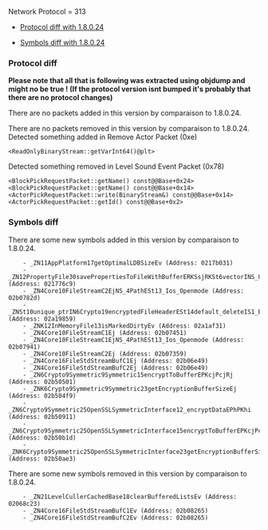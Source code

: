 Network Protocol = 313

 * [Protocol diff with 1.8.0.24](#protocol-diff)

* [Symbols diff with 1.8.0.24](#symbols-diff)

### Protocol diff

**Please note that all that is following was extracted using objdump and might no be true ! (If the protocol version isnt bumped it's probably that there are no protocol changes)**

There are no packets added in this version by comparaison to 1.8.0.24.

There are no packets removed in this version by comparaison to 1.8.0.24.
Detected something added in Remove Actor Packet (0xe)

```
<ReadOnlyBinaryStream::getVarInt64()@plt>

```
Detected something removed in Level Sound Event Packet (0x78)

```
<BlockPickRequestPacket::getName() const@@Base+0x24>
<BlockPickRequestPacket::getName() const@@Base+0x14>
<ActorPickRequestPacket::write(BinaryStream&) const@@Base+0x14>
<ActorPickRequestPacket::getId() const@@Base+0x2>

```



### Symbols diff

There are some new symbols added in this version by comparaison to 1.8.0.24.
```
    - _ZN11AppPlatform17getOptimalLDBSizeEv (Address: 0217b031)
    - _ZN12PropertyFile30savePropertiesToFileWithBufferERKSsjRKSt6vectorINS_8PropertyESaIS3_EE (Address: 021776c9)
    - _ZN4Core10FileStreamC2EjNS_4PathESt13_Ios_Openmode (Address: 02b0782d)
    - _ZNSt10unique_ptrIN6Crypto19encryptedFileHeaderESt14default_deleteIS1_EED2Ev (Address: 02a19859)
    - _ZNK12InMemoryFile13isMarkedDirtyEv (Address: 02a1af31)
    - _ZN4Core10FileStreamC1Ej (Address: 02b07451)
    - _ZN4Core10FileStreamC1EjNS_4PathESt13_Ios_Openmode (Address: 02b07941)
    - _ZN4Core10FileStreamC2Ej (Address: 02b07359)
    - _ZN4Core16FileStdStreamBufC1Ej (Address: 02b06e49)
    - _ZN4Core16FileStdStreamBufC2Ej (Address: 02b06e49)
    - _ZN6Crypto9Symmetric9Symmetric15encryptToBufferEPKcjPcjRj (Address: 02b50501)
    - _ZNK6Crypto9Symmetric9Symmetric23getEncryptionBufferSizeEj (Address: 02b504f9)
    - _ZN6Crypto9Symmetric25OpenSSLSymmetricInterface12_encryptDataEPhPKhi (Address: 02b50911)
    - _ZN6Crypto9Symmetric25OpenSSLSymmetricInterface15encryptToBufferEPKcjPcjRj (Address: 02b50b1d)
    - _ZNK6Crypto9Symmetric25OpenSSLSymmetricInterface23getEncryptionBufferSizeEj (Address: 02b50ae3)
```

There are some new symbols removed in this version by comparaison to 1.8.0.24.
```
    - _ZN21LevelCullerCachedBase18clearBufferedListsEv (Address: 02068c23)
    - _ZN4Core16FileStdStreamBufC1Ev (Address: 02b08265)
    - _ZN4Core16FileStdStreamBufC2Ev (Address: 02b08265)
```